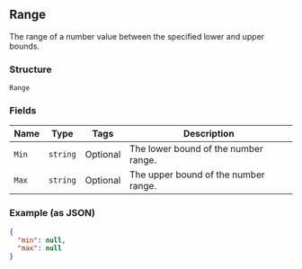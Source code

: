 ## Range

The range of a number value between the specified lower and upper bounds.

### Structure

`Range`

### Fields

| Name | Type | Tags | Description |
|  --- | --- | --- | --- |
| `Min` | `string` | Optional | The lower bound of the number range. |
| `Max` | `string` | Optional | The upper bound of the number range. |

### Example (as JSON)

```json
{
  "min": null,
  "max": null
}
```

